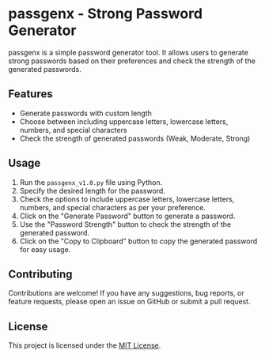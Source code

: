 # passgenx - Strong Password Generator

passgenx is a simple password generator tool. It allows users to generate strong passwords based on their preferences and check the strength of the generated passwords.

## Features

- Generate passwords with custom length
- Choose between including uppercase letters, lowercase letters, numbers, and special characters
- Check the strength of generated passwords (Weak, Moderate, Strong)

## Usage

1. Run the `passgenx_v1.0.py` file using Python.
2. Specify the desired length for the password.
3. Check the options to include uppercase letters, lowercase letters, numbers, and special characters as per your preference.
4. Click on the "Generate Password" button to generate a password.
5. Use the "Password Strength" button to check the strength of the generated password.
6. Click on the "Copy to Clipboard" button to copy the generated password for easy usage.

## Contributing

Contributions are welcome! If you have any suggestions, bug reports, or feature requests, please open an issue on GitHub or submit a pull request.

## License

This project is licensed under the [MIT License](LICENSE).
